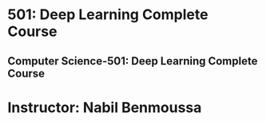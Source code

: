 # 501: Deep Learning Complete Course
## Computer Science-501: Deep Learning Complete Course
# Instructor: Nabil Benmoussa
